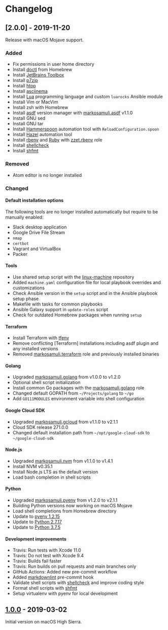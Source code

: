 # Changelog

## [2.0.0] - 2019-11-20

Release with macOS Mojave support.

### Added

* Fix permissions in user home directory
* Install [doctl] from Homebrew
* Install [JetBrains Toolbox]
* Install [p7zip]
* Install [htop]
* Install [asciinema]
* Install [Lua] programming language and custom `luarocks` Ansible module
* Install Vim or MacVim
* Install zsh with Homebrew
* Install [asdf] version manager with [markosamuli.asdf] v1.1.0
* Install GNU sed
* Install GNU tar
* Install [Hammerspoon] automation tool with `ReloadConfiguration.spoon`
* Install [Hazel] automation tool
* Install [rbenv] and [Ruby] with [zzet.rbenv] role
* Install [shellcheck]
* Install [shfmt]

[doctl]: https://github.com/digitalocean/doctl
[JetBrains Toolbox]: https://www.jetbrains.com/toolbox-app/
[p7zip]: http://p7zip.sourceforge.net/
[htop]: https://hisham.hm/htop/
[asciinema]: https://asciinema.org/
[Lua]: https://www.lua.org/
[asdf]: https://asdf-vm.com/
[markosamuli.asdf]: https://github.com/markosamuli/ansible-asdf
[Hammerspoon]: https://www.hammerspoon.org/
[Hazel]: https://www.noodlesoft.com/
[zzet.rbenv]: https://github.com/zzet/ansible-rbenv-role
[rbenv]: https://github.com/rbenv/rbenv
[Ruby]: https://www.ruby-lang.org/en/

### Removed

* Atom editor is no longer installed

### Changed

#### Default installation options

The following tools are no longer installed automatically but require to be
manually enabled:

* Slack desktop application
* Google Drive File Stream
* `nmap`
* `certbot`
* Vagrant and VirtualBox
* Packer

#### Tools

* Use shared setup script with the [linux-machine] repository
* Added `machine.yaml` configuration file for local playbook overrides
  and customizations
* Check Ansible version in the `setup` script and in the Ansible playbook setup
  phase
* Makefile with tasks for common playbooks
* Ansible Galaxy support in `update-roles` script
* Check for outdated Homebrew packages when running `setup`

[linux-machine]: https://github.com/markosamuli/linux-machine

#### Terraform

* Install Terraform with [tfenv]
* Remove conflicting [Terraform] installations including asdf plugin and any
  installed versions
* Removed [markosamuli.terraform] role and previously installed binaries

[tfenv]: https://github.com/tfutils/tfenv
[markosamuli.terraform]: https://github.com/markosamuli/ansible-terraform

#### Golang

* Upgraded [markosamuli.golang] from v1.0.0 to v1.2.0
* Optional shell script initialization
* Install common Go packages with the [markosamuli.golang] role
* Changed default GOPATH from `~/Projects/golang` to `~/go`
* Add `GO111MODULES` environment variable into shell configuration

[markosamuli.golang]: https://github.com/markosamuli/ansible-golang

#### Google Cloud SDK

* Upgraded [markosamuli.gcloud] from v1.1.0 to v2.1.1
* Cloud SDK release 271.0.0
* Changed default installation path from `~/opt/google-cloud-sdk` to
  `~/google-cloud-sdk`

[markosamuli.gcloud]: https://github.com/markosamuli/ansible-gcloud

#### Node.js

* Upgraded [markosamuli.nvm] from v1.1.0 to v1.4.1
* Install NVM v0.35.1
* Install Node.js LTS as the default version
* Load bash completion in shell scripts

[markosamuli.nvm]: https://github.com/markosamuli/ansible-nvm

#### Python

* Upgraded [markosamuli.pyenv] from v1.2.0 to v2.1.1
* Building Python versions now working on macOS Mojave
* Load shell completions from Homebrew directory
* Update to [pyenv 1.2.15]
* Update to [Python 2.7.17]
* Update to [Python 3.7.5]

[markosamuli.pyenv]: https://github.com/markosamuli/ansible-pyenv
[pyenv 1.2.15]: https://github.com/pyenv/pyenv/releases/tag/v1.2.15
[Python 2.7.17]: https://www.python.org/downloads/release/python-2717/
[Python 3.7.5]: https://www.python.org/downloads/release/python-375/

#### Development improvements

* Travis: Run tests with Xcode 11.0
* Travis: Do not test with Xcode 9.4
* Travis: Builds fail faster
* Travis: Run builds on pull requests and main branches only
* GitHub Actions: Added new pre-commit workflow
* Added [markdownlint] pre-commit hook
* Validate shell scripts with [shellcheck] and improve coding style
* Format shell scripts with [shfmt]
* Setup virtualenv with pyenv for local development

[markdownlint]: https://github.com/DavidAnson/markdownlint
[shellcheck]: https://github.com/koalaman/shellcheck
[shfmt]: https://github.com/mvdan/sh

## [1.0.0] - 2019-03-02

Initial version on macOS High Sierra.

[1.0.0]: https://github.com/markosamuli/macos-machine/releases/tag/v1.0.0
